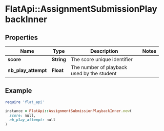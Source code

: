 # FlatApi::AssignmentSubmissionPlaybackInner

## Properties

| Name | Type | Description | Notes |
| ---- | ---- | ----------- | ----- |
| **score** | **String** | The score unique identifier |  |
| **nb_play_attempt** | **Float** | The number of playback used by the student |  |

## Example

```ruby
require 'flat_api'

instance = FlatApi::AssignmentSubmissionPlaybackInner.new(
  score: null,
  nb_play_attempt: null
)
```

